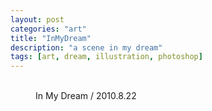 ```yaml
---
layout: post
categories: "art"
title: "InMyDream"
description: "a scene in my dream"
tags: [art, dream, illustration, photoshop]
---
```


<figure class="half">
	<a href="{{ site.url }}/images/post/art/Inmydream.png"><img src="{{ site.url }}/images/post/art/Inmydream.png" alt=""></a>
	<a href="{{ site.url }}/images/post/art/Inmydream2.png"><img src="{{ site.url }}/images/post/art/Inmydream2.png" alt=""></a>
	<figcaption>In My Dream / 2010.8.22</figcaption>
</figure>
